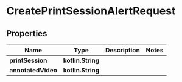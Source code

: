 
# CreatePrintSessionAlertRequest

## Properties
Name | Type | Description | Notes
------------ | ------------- | ------------- | -------------
**printSession** | **kotlin.String** |  | 
**annotatedVideo** | **kotlin.String** |  | 



